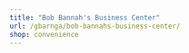 ```yaml
---
title: "Bob Bannah's Business Center"
url: /gbarnga/bob-bannahs-business-center/
shop: convenience
---
```

